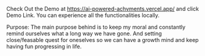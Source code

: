 Check Out the Demo at https://ai-powered-achvments.vercel.app/ and click Demo Link. You can experience all the functionalities locally.

Purpose:  The main purpose behind is to keep my moral and constantly remind ourselves what a long way we have gone. And setting close/feasable quest for oneselves so we can have a growth mind and keep having fun progressing in life.
